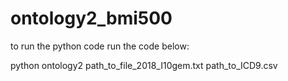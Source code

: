 # ontology2_bmi500
to run the python code run the code below:


python ontology2 path_to_file_2018_I10gem.txt path_to_ICD9.csv
